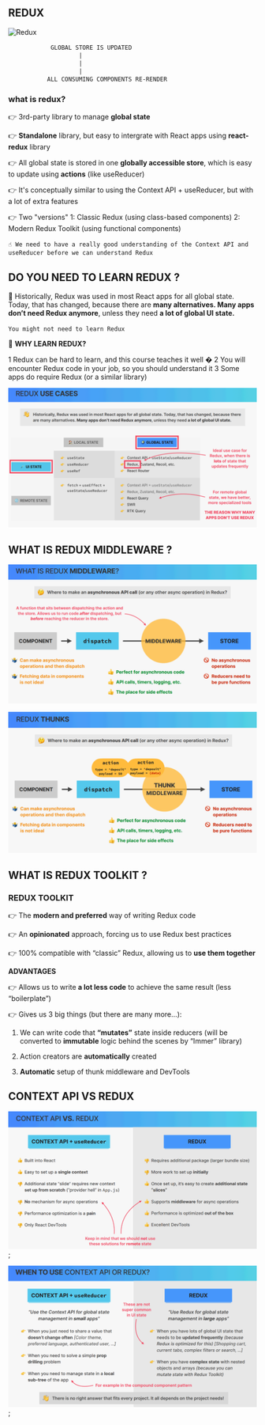 ## REDUX 

![Redux](https://d33wubrfki0l68.cloudfront.net/0834d0215db51e91525a25acf97433051f280f2f/c30f5/img/redux.svg)


```
            GLOBAL STORE IS UPDATED
                    |
                    |
                    |
           ALL CONSUMING COMPONENTS RE-RENDER

```

### what is redux?

👉 3rd-party library to manage **global state**

👉 **Standalone** library, but easy to intergrate with React apps using **react-redux** library

👉 All global state is stored in one **globally accessible store**, which is easy to update using **actions** (like useReducer)

👉 It's conceptually similar to using the Context API + useReducer, but with a lot of extra features

👉 Two "versions"
    1: Classic Redux (using class-based components)
    2: Modern Redux Toolkit (using functional components)


`☝️ We need to have a really good understanding of the Context API and useReducer before we can understand Redux`


## DO YOU NEED TO LEARN REDUX ? 


👋 Historically, Redux was used in most React apps for all global state. Today, that has changed, because there are **many alternatives. Many apps don’t need Redux anymore**, unless they need **a lot of global UI state.**

`You might not need to learn Redux`

🤔 **WHY LEARN REDUX?**

1 Redux can be hard to learn, and this course teaches it well �
2 You will encounter Redux code in your job, so you should understand it
3 Some apps do require Redux (or a similar library)

![](./image2.png)


## WHAT IS REDUX **MIDDLEWARE** ?

![](./mid01.png)

![](./mid02.png)

## WHAT IS **REDUX TOOLKIT** ?

### REDUX TOOLKIT

👉 The **modern and preferred** way of writing Redux code

👉 An **opinionated** approach, forcing us to use Redux best practices

👉 100% compatible with “classic” Redux, allowing us to **use them together**


**ADVANTAGES**

👉 Allows us to write **a lot less code** to achieve the same result (less “boilerplate”)

👉 Gives us 3 big things (but there are many more…):

1. We can write code that **“mutates”** state inside reducers (will be converted to **immutable** logic behind the scenes by “Immer” library)

2. Action creators are **automatically** created

3. **Automatic** setup of thunk middleware and DevTools


## CONTEXT API VS REDUX

![](./reduxvscontext02.png);

![](./reduxvscontext.png);
